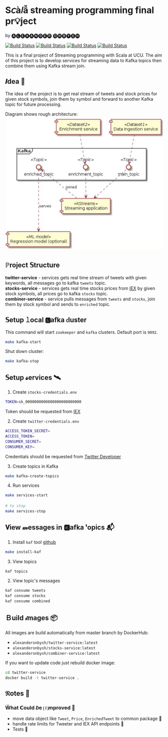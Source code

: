 # S𝘤à𝑙ẫ streaming programming final pr💡ject
by 🅐🅛🅔🅧🅐🅝🅓🅔🅡 🅞🅝🅑🅨🅢🅗  

[![Build Status](https://travis-ci.org/AlexanderOnbysh/streaming-programming-project.svg?branch=master)](https://travis-ci.org/AlexanderOnbysh/streaming-programming-project)
[![Build Status](https://img.shields.io/docker/cloud/build/alexanderonbysh/enricher-service?label=Dockerhub%20enricher-service&style=plastic)]()
[![Build Status](https://img.shields.io/docker/cloud/build/alexanderonbysh/enricher-service?label=Dockerhub%20twitter-service&style=plastic)]()
[![Build Status](https://img.shields.io/docker/cloud/build/alexanderonbysh/enricher-service?label=Dockerhub%20stocks-service&style=plastic)]()

This is a final project of Streaming programming with Scala at UCU. The aim of this project is to develop services for streaming data to Kafka topics then combine them using Kafka stream join.

## 𝑰dea 💭
The idea of the project is to get real stream of tweets and stock prices for given stock symbols, join them by symbol and forward to another Kafka topic for future processing.

Diagram shows rough architecture:  
![diagram](resources/diagram.png)

## ℙroject 𝕊tructure
**twitter-service** - services gets real time stream of tweets with given keywords, all messages go to kafka `tweets` topic.  
**stocks-service** - services gets real time stocks prices from [IEX](https://iexcloud.io/) by given stock symbols, all prices go to kafka `stocks` topic.   
**combiner-service** - service pulls messages from `tweets` and `stocks`, join them by stock symbol and sends to `enriched` topic.  

## 𝕊etup 𝚕ocal 🅺afka 𝔠luster 

This command will start `zookeeper` and `kafka` clusters. Default port is `9092`.  
```bash
make kafka-start
```

Shut down cluster:  
```bash
make kafka-stop
```

## 𝕊etup 𝓼ervices 🛰
1. Create `stocks-credentials.env`
```bash
TOKEN=sk_0000000000000000000000000
```
Token should be requested from [IEX](https://iexcloud.io/)

2. Create `twitter-credentials.env`
```bash
ACCESS_TOKEN_SECRET=
ACCESS_TOKEN=
CONSUMER_SECRET=
CONSUMER_KEY=
```
Credentials should be requested from [Twitter Developer](https://developer.twitter.com/)

3. Create topics in Kafka
```bash
make kafka-create-topics
```

4. Run services
```bash
make services-start

# to stop
make services-stop
```

## 𝐕iew 𝓂essages ⅰn 🅺afka ᵗopics 📬
1. Install `kaf` tool [github](https://github.com/birdayz/kaf)
```bash
make install-kaf
```

3. View topics
```bash
kaf topics
```

2. View topic's messages
```bash
kaf consume tweets
kaf consume stocks
kaf consume combined
```

## Ｂuild 𝒾mages 📦
All images are build automatically from master branch by DockerHub:  
- `alexanderonbysh/twitter-service:latest`
- `alexanderonbysh/stocks-service:latest`
- `alexanderonbysh/combiner-service:latest`

If you want to update code just rebuild docker image:  
```bash
cd twitter-service
docker build -t twitter-service .
``` 

## 𝔑otes 📝

### Ẅhat 𝗖ould 𝘣e 🄘mproved 🚀
- move data object like `Tweet`, `Price`, `EnrichedTweet` to common package 🙊
- handle rate limits for Tweeter and IEX API endpoints 🙉
- Tests 🙈
